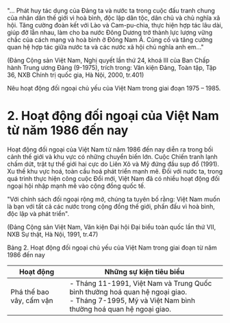 "... Phát huy tác dụng của Đảng ta và nước ta trong cuộc đấu tranh chung của nhân dân thế giới vì hoà bình, độc lập dân tộc, dân chủ và chủ nghĩa xã hội. Tăng cường đoàn kết với Lào và Cam-pu-chia, thực hiện hợp tác lâu dài, giúp đỡ lẫn nhau, làm cho ba nước Đông Dương trở thành lực lượng vững chắc của cách mạng và hoà bình ở Đông Nam Á. Củng cố và tăng cường quan hệ hợp tác giữa nước ta và các nước xã hội chủ nghĩa anh em..."

(Đảng Cộng sản Việt Nam, Nghị quyết lần thứ 24, khoá III của Ban Chấp hành Trung ương Đảng (9-1975), trích trong: Văn kiện Đảng, Toàn tập, Tập 36, NXB Chính trị quốc gia, Hà Nội, 2000, tr.401)

Nêu hoạt động đối ngoại chủ yếu của Việt Nam trong giai đoạn 1975 – 1985.

# 2. Hoạt động đối ngoại của Việt Nam từ năm 1986 đến nay

Hoạt động đối ngoại của Việt Nam từ năm 1986 đến nay diễn ra trong bối cảnh thế giới và khu vực có những chuyển biến lớn. Cuộc Chiến tranh lạnh chấm dứt, trật tự thế giới hai cực do Liên Xô và Mỹ đứng đầu sụp đổ (1991). Xu thế khu vực hoá, toàn cầu hoá phát triển mạnh mẽ. Đối với nước ta, trong quá trình thực hiện công cuộc Đổi mới, Việt Nam đã có nhiều hoạt động đối ngoại hội nhập mạnh mẽ vào cộng đồng quốc tế.

"Với chính sách đối ngoại rộng mở, chúng ta tuyên bố rằng: Việt Nam muốn là bạn với tất cả các nước trong cộng đồng thế giới, phấn đấu vì hoà bình, độc lập và phát triển".

(Đảng Cộng sản Việt Nam, Văn kiện Đại hội Đại biểu toàn quốc lần thứ VII, NXB Sự thật, Hà Nội, 1991, tr.47)

Bảng 2. Hoạt động đối ngoại chủ yếu của Việt Nam trong giai đoạn từ năm 1986 đến nay

| Hoạt động | Những sự kiện tiêu biểu |
|-----------|--------------------------|
| Phá thế bao vây, cấm vận | - Tháng 11-1991, Việt Nam và Trung Quốc bình thường hoá quan hệ ngoại giao. <br> - Tháng 7-1995, Mỹ và Việt Nam bình thường hoá quan hệ ngoại giao. |